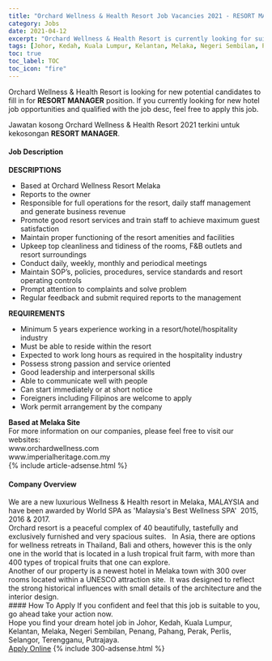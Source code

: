 ```yaml
---
title: "Orchard Wellness & Health Resort Job Vacancies 2021 - RESORT MANAGER" 
category: Jobs 
date: 2021-04-12 
excerpt: "Orchard Wellness & Health Resort is currently looking for suitable person to fill in the RESORT MANAGER which positioned at Johor, Kedah, Kuala Lumpur, Kelantan, Melaka, Negeri Sembilan, Penang, Pahang, Perak, Perlis, Selangor, Terengganu, Putrajaya" 
tags: [Johor, Kedah, Kuala Lumpur, Kelantan, Melaka, Negeri Sembilan, Penang, Pahang, Perak, Perlis, Selangor, Terengganu, Putrajaya] 
toc: true 
toc_label: TOC 
toc_icon: "fire" 
--- 
```


<p>Orchard Wellness & Health Resort is looking for new potential candidates to fill in for <b>RESORT MANAGER</b> position. If you currently looking for new hotel job opportunities and qualified with the job desc, feel free to apply this job.
</p>Jawatan kosong Orchard Wellness & Health Resort 2021 terkini untuk kekosongan <b>RESORT MANAGER</b>. 
<div><div><h4>Job Description</h4></div><div><div><span><div><div><strong>DESCRIPTIONS</strong></div><ul><li>Based at Orchard Wellness Resort Melaka</li><li>Reports to the owner</li><li>Responsible for full operations for the resort, daily staff management and generate business revenue</li><li>Promote good resort services and train staff to achieve maximum guest satisfaction</li><li>Maintain proper functioning of the resort amenities and facilities</li><li>Upkeep top cleanliness and tidiness of the rooms, F&amp;B outlets and resort surroundings</li><li>Conduct daily, weekly, monthly and periodical meetings</li><li>Maintain SOP&#8217;s, policies, procedures, service standards and resort operating controls</li><li>Prompt attention to complaints and solve problem</li><li>Regular feedback and submit required reports to the management</li></ul><div><strong>REQUIREMENTS</strong></div><ul><li>Minimum 5 years experience working in a resort/hotel/hospitality industry</li><li>Must be able to reside within the resort</li><li>Expected to work long hours as required in the hospitality industry</li><li>Possess strong passion and service oriented</li><li>Good leadership and interpersonal skills</li><li>Able to communicate well with people</li><li>Can start immediately or at short notice</li><li>Foreigners including Filipinos are welcome to apply</li><li>Work permit arrangement by the company</li></ul><div><strong>Based at Melaka Site</strong></div><div>For more information on our companies, please feel free to visit our websites:</div><div>www.orchardwellness.com</div><div>www.imperialheritage.com.my</div></div></span></div></div></div> 
{% include article-adsense.html %} 
<div><div><h4>Company Overview</h4></div><div><div><span><div><div>
	We are a new luxurious Wellness &amp; Health resort in Melaka, MALAYSIA and have been awarded by World SPA as 'Malaysia's Best Wellness SPA'&#160; 2015, 2016 &amp; 2017.</div>
<div>
	Orchard resort is a peaceful complex of 40 beautifully, tastefully and exclusively furnished and very spacious suites.&#160;&#160; In Asia, there are options for wellness retreats in Thailand, Bali and others, however this is the only one in the world that is located in a lush tropical fruit farm, with more than 400 types of tropical fruits that one can explore.</div>
<div>
<div>
		Another of our property is a newest hotel in Melaka town with 300 over rooms located within a UNESCO attraction site.&#160; It was designed to reflect the strong historical influences with small details of the architecture and the interior design.</div>
</div></div></span></div></div></div> 
#### How To Apply 
If you confident and feel that this job is suitable to you, go ahead take your action now. <br/> 
Hope you find your dream hotel job in Johor, Kedah, Kuala Lumpur, Kelantan, Melaka, Negeri Sembilan, Penang, Pahang, Perak, Perlis, Selangor, Terengganu, Putrajaya. <br/> 
<a href="https://www.jobstreet.com.my/en/job/resort-manager-4523008?jobId=jobstreet-my-job-4523008" class="btn btn--info" target="_blank" rel="nofollow noopenner">Apply Online</a> 
{% include 300-adsense.html %} 